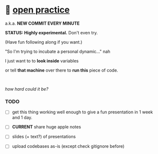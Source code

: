 # 🌱 [open practice](https://www.youtube.com/watch?v=MJzV0CX0q8o)
a.k.a. **NEW COMMIT EVERY MINUTE**

**STATUS: Highly experimental.** Don't even try.

(Have fun following along if you want.)

"So I'm trying to incubate a personal dynamic..." nah

I just want to to **look inside** variables

or tell **that machine** over there to **run this** piece of code.

<br>

_how hard could it be?_




### TODO

- [ ] get this thing working well enough to give a fun presentation in 1 week and 1 day.
- [ ] **CURRENT** share huge apple notes
- [ ] slides (+ text?) of presentations
- [ ] upload codebases as-is (except check gitignore before)

